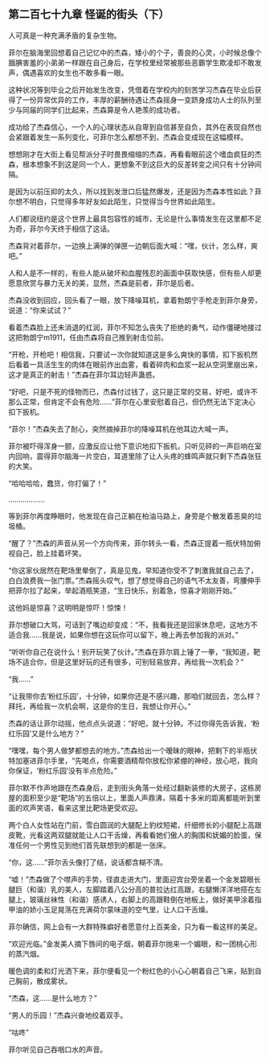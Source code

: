 ## 第二百七十九章 怪诞的街头（下）
人可真是一种充满矛盾的复杂生物。

菲尔在脑海里回想着自己记忆中的杰森，矮小的个子，善良的心灵，小时候总像个腼腆害羞的小弟弟一样跟在自己身后，在学校里经常被那些恶霸学生欺凌却不敢发声，偶遇喜欢的女生也不敢多看一眼。

这种状况等到毕业之后开始发生改变，凭借着在学校内的刻苦学习杰森在毕业后获得了一份异常优异的工作，丰厚的薪酬待遇让杰森摇身一变跻身成功人士的队列至少与同届的同学们比起来，杰森算是令人艳羡的成功者。

成功给了杰森信心，一个人的心理状态从自卑到自信甚至自负，其外在表现自然也会紧跟着发生一系列变化，可菲尔怎么都想不到，杰森会变成现在这幅模样。

想想刚才在大街上看见帮派分子时畏畏缩缩的杰森，再看看眼前这个嗜血疯狂的杰森，根本想象不到这是同一个人，更想象不到这巨大的反差转变之间只有十分钟间隔。

是因为以前压抑的太久，所以找到发泄口后猛然爆发，还是因为杰森本性如此？菲尔想不明白，只觉得多年好友如此陌生，只觉得当今世界如此陌生。

人们都说纽约是这个世界上最具包容性的城市，无论是什么事情发生在这里都不足为奇，菲尔今天终于相信了这话。

杰森背对着菲尔，一边换上满弹的弹匣一边朝后面大喊：“嘿，伙计，怎么样，爽吧。”

人和人是不一样的，有些人能从破坏和血腥残忍的画面中获取快感，但有些人却更愿意欣赏与暴力无关的美，显然，杰森是前者，菲尔是后者。

杰森没收到回应，回头看了一眼，放下降噪耳机，拿着勃朗宁手枪走到菲尔身旁，说道：“你来试试？”

看着杰森脸上还未消退的红润，菲尔不知怎么丧失了拒绝的勇气，动作僵硬地接过这把勃朗宁m1911，任由杰森将自己推到射击位前。

“开枪，开枪吧！相信我，只要试一次你就知道这是多么爽快的事情，扣下扳机然后看着一具活生生的肉体在眼前炸出血雾，看着碎肉和血浆一起从空洞里崩出来，这才是真正的射击！”杰森在菲尔耳边轻声蛊惑。

“好吧，只是不死的怪物而已，杰森付过钱了，这只是正常的交易，好吧，或许不那么正常，但肯定不会有危险……”菲尔在心里安慰着自己，但仍然无法下定决心扣下扳机。

“菲尔！”杰森失去了耐心，突然摘掉菲尔的降噪耳机在他耳边大喊一声。

菲尔被吓得浑身一颤，应激反应让他下意识地扣下扳机，只听见砰的一声巨响在室内回响，震得菲尔脑海一片空白，耳道里除了让人头疼的蜂鸣声就只剩下杰森张狂的大笑。

“哈哈哈哈，蠢货，你打偏了！”

………………

等到菲尔再度睁眼时，他发现在自己正躺在柏油马路上，身旁是个散发着恶臭的垃圾桶。

“醒了？”杰森的声音从另一个方向传来，菲尔转头一看，杰森正提着一瓶伏特加俯视自己，脸上挂着坏笑。

“你这家伙居然在靶场里晕倒了，真是见鬼，早知道你受不了刺激我就自己去了，白白浪费我一张门票。”杰森摇头叹气，想了想觉得自己的语气不太友善，弯腰伸手把菲尔拉了起来，举起酒瓶笑道，“生日快乐，别着急，惊喜才刚刚开始。”

这他妈是惊喜？这明明是惊吓！惊悚！

菲尔想破口大骂，可话到了嘴边却变成：“不，我看我还是回家休息吧，这地方不适合我……我是说，如果你想在这玩你可以留下，晚上再去参加我的派对。”

“听听你自己在说什么！别开玩笑了伙计。”杰森在菲尔肩上锤了一拳，“我知道，靶场不适合你，但是这里好玩的还有很多，可别轻易放弃，再给我一次机会？”

“我……”

“让我带你去‘粉红乐园’，十分钟，如果你还是不感兴趣，那咱们就回去，怎么样？拜托，再给我一次机会啊，这是你的生日，我想让你开心。”

杰森的话让菲尔动摇，他点点头说道：“好吧，就十分钟。不过你得先告诉我，‘粉红乐园’又是什么地方？”

“嘿嘿，每个男人做梦都想去的地方。”杰森给出一个暧昧的眼神，把剩下的半瓶伏特加塞进菲尔手里，“先喝点，你需要酒精帮你放松你紧绷的神经，放心吧，我向你保证，‘粉红乐园’没有半点危险。”

菲尔默不作声地跟在杰森身后，走到街头角落一处经过翻新装修的大房子，这栋房屋的面积至少是“靶场”的五倍以上，里面人声鼎沸，隔着十多米的距离都能听到里面的欢声笑语，看来这里比靶场更受欢迎。

两个白人女性站在门前，雪白圆润的大腿配上豹纹短裙，纤细修长的小腿配上高跟皮靴，光看这两双腿就能让人口干舌燥，再看看她们傲人的胸围和妩媚的脸蛋，保准任何一个男性见到他们首先联想到的都是一张床。

“你，这……”菲尔舌头像打了结，说话都含糊不清。

“嘘！”杰森做了个噤声的手势，径直走进大门，里面迎宾台旁坐着一个金发碧眼长腿巨（和谐）乳的美人，左脚踏着八公分高的普拉达红高跟，右腿懒洋洋地搭在左腿上，玻璃丝袜性（和谐）感诱人，右脚上的高跟鞋倒在地板上，做好美甲涂着指甲油的娇小玉足晃荡在充满荷尔蒙味道的空气里，让人口干舌燥。

菲尔确信，网上会有一大群特殊癖好者愿意付上百美金，只为看一看这样的美足。

“欢迎光临。”金发美人摘下唇间的电子烟，朝着菲尔抛来一个媚眼，和一团桃心形的蒸汽烟。

暖色调的柔和灯光洒下来，菲尔便看见一个粉红色的小心心朝着自己飞来，贴到自己胸前，散成雾状。

“杰森，这……是什么地方？”

“男人的乐园！”杰森兴奋地绞着双手。

“咕咚”

菲尔听见自己吞咽口水的声音。


